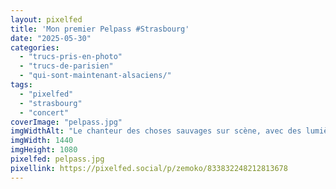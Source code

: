 ```yaml
---
layout: pixelfed
title: 'Mon premier Pelpass #Strasbourg'
date: "2025-05-30"
categories: 
  - "trucs-pris-en-photo"
  - "trucs-de-parisien"
  - "qui-sont-maintenant-alsaciens/"
tags: 
  - "pixelfed"
  - "strasbourg"
  - "concert"
coverImage: "pelpass.jpg"
imgWidthAlt: "Le chanteur des choses sauvages sur scène, avec des lumières rouges derrière"
imgWidth: 1440
imgHeight: 1080
pixelfed: pelpass.jpg
pixellink: https://pixelfed.social/p/zemoko/833832248212813678
---
```

